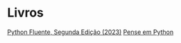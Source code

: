 # Livros

[Python Fluente, Segunda Edição (2023)](https://pythonfluente.com/2/)
[Pense em Python](https://pense-python.caravela.club/print.html)